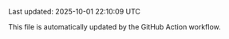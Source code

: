 Last updated: 2025-10-01 22:10:09 UTC

This file is automatically updated by the GitHub Action workflow.

